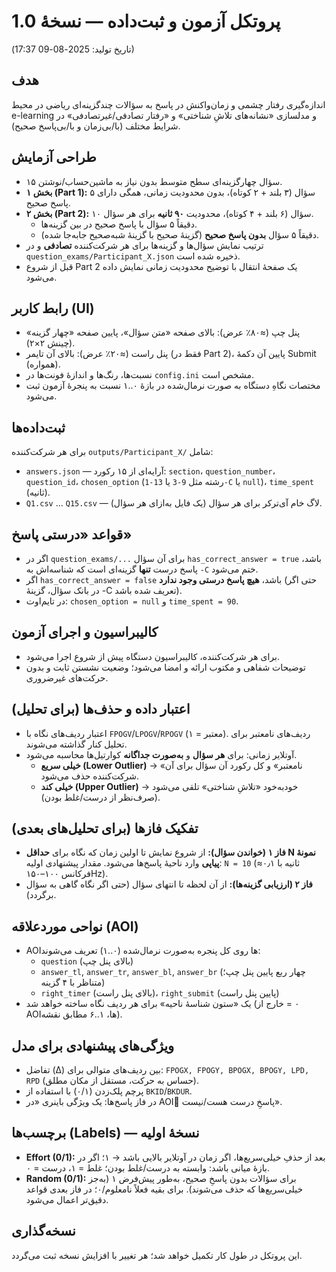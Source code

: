 # پروتکل آزمون و ثبت‌داده — نسخهٔ 1.0
(تاریخ تولید: 2025-08-09 17:37)

## هدف
اندازه‌گیری رفتار چشمی و زمان‌واکنش در پاسخ به سؤالات چندگزینه‌ای ریاضی در محیط e-learning و
مدلسازی «نشانه‌های تلاشِ شناختی» و «رفتار تصادفی/غیرتصادفی» در شرایط مختلف (با/بی‌زمان و با/بی‌پاسخ صحیح).

## طراحی آزمایش
- ۱۵ سؤال چهارگزینه‌ای سطح متوسط بدون نیاز به ماشین‌حساب/نوشتن.
- **بخش ۱ (Part 1):** ۵ سؤال (۳ بلند + ۲ کوتاه)، بدون محدودیت زمانی، همگی دارای پاسخ صحیح.
- **بخش ۲ (Part 2):** ۱۰ سؤال (۶ بلند + ۴ کوتاه)، محدودیت **۹۰ ثانیه** برای هر سؤال.
  - دقیقاً ۵ سؤال با پاسخ صحیح در بین گزینه‌ها.
  - دقیقاً ۵ سؤال **بدون پاسخ صحیح** (گزینهٔ صحیح با گزینهٔ شبه‌صحیح جابه‌جا شده).
- ترتیب نمایش سؤال‌ها و گزینه‌ها برای هر شرکت‌کننده **تصادفی** و در `question_exams/Participant_X.json` ذخیره شده است.
- قبل از شروع Part 2 یک صفحهٔ انتقال با توضیح محدودیت زمانی نمایش داده می‌شود.

## رابط کاربر (UI)
- پنل چپ (≈۸۰٪ عرض): بالای صفحه «متن سؤال»، پایین صفحه «چهار گزینه» (چینش ۲×۲).
- پنل راست (≈۲۰٪ عرض): بالای آن تایمر (فقط در Part 2)، پایین آن دکمهٔ Submit (همواره).
- نسبت‌ها، رنگ‌ها و اندازهٔ فونت‌ها در `config.ini` مشخص است.
- مختصات نگاهِ دستگاه به صورت نرمال‌شده در بازهٔ ۰..۱ نسبت به پنجرهٔ آزمون ثبت می‌شود.

## ثبت‌داده‌ها
برای هر شرکت‌کننده `outputs/Participant_X/` شامل:
- `answers.json` — آرایه‌ای از ۱۵ رکورد: `section`، `question_number`، `question_id`، `chosen_option` (رشته مثل `9-3` یا `13-1-C` یا `null`)، `time_spent` (ثانیه).
- `Q1.csv` … `Q15.csv` — لاگ خام آی‌ترکر برای هر سؤال (یک فایل به‌ازای هر سؤال).

## قواعد «درستی پاسخ»
- اگر در `question_exams/...` برای آن سؤال `has_correct_answer = true` باشد، پاسخ درست **تنها** گزینه‌ای است که شناسه‌اش به `-C` ختم می‌شود.
- اگر `has_correct_answer = false` باشد، **هیچ پاسخ درستی وجود ندارد** (حتی اگر در بانک سؤال، گزینهٔ -C تعریف شده باشد).
- در تایم‌اوت: `chosen_option = null` و `time_spent = 90`.

## کالیبراسیون و اجرای آزمون
- برای هر شرکت‌کننده، کالیبراسیون دستگاه پیش از شروع اجرا می‌شود.
- توضیحات شفاهی و مکتوب ارائه و امضا می‌شود؛ وضعیت نشستن ثابت و بدون حرکت‌های غیرضروری.

## اعتبار داده و حذف‌ها (برای تحلیل)
- اعتبار ردیف‌های نگاه با `FPOGV`/`LPOGV`/`RPOGV` (۱ = معتبر). ردیف‌های نامعتبر برای تحلیل کنار گذاشته می‌شوند.
- آوتلایر زمانی: برای **هر سؤال** و **به‌صورت جداگانه** کوارتیل‌ها محاسبه می‌شود.
  - **خیلی سریع (Lower Outlier)** → «نامعتبر» و کل رکورد آن سؤال برای آن شرکت‌کننده حذف می‌شود.
  - **خیلی کند (Upper Outlier)** → خودبه‌خود «تلاشِ شناختی» تلقی می‌شود (صرف‌نظر از درست/غلط بودن).

## تفکیک فازها (برای تحلیل‌های بعدی)
- **فاز ۱ (خواندن سؤال):** از شروع نمایش تا اولین زمان که نگاه برای **حداقل N نمونهٔ پیاپی** وارد ناحیهٔ پاسخ‌ها می‌شود. مقدار پیشنهادی اولیه: `N = 10` (≈۰٫۱ ثانیه با فرکانس ۱۰۰–۱۵۰Hz).
- **فاز ۲ (ارزیابی گزینه‌ها):** از آن لحظه تا انتهای سؤال (حتی اگر نگاه گاهی به سؤال برگردد).

## نواحی موردعلاقه (AOI)
- AOIها روی کل پنجره به‌صورت نرمال‌شده (۰..۱) تعریف می‌شوند:
  - `question` (بالای پنل چپ)
  - `answer_tl`, `answer_tr`, `answer_bl`, `answer_br` (چهار ربع پایین پنل چپ؛ متناظر با ۴ گزینه)
  - `right_timer` (بالای پنل راست)، `right_submit` (پایین پنل راست)
- یک «ستون شناسهٔ ناحیه» برای هر ردیف نگاه ساخته خواهد شد (۰ = خارج از AOIها، ۱..۶ مطابق نقشه).

## ویژگی‌های پیشنهادی برای مدل
- تفاضل (Δ) بین ردیف‌های متوالی برای: `FPOGX, FPOGY, BPOGX, BPOGY, LPD, RPD` (حساس به حرکت، مستقل از مکان مطلق).
- پرچم پلک‌زدن (۰/۱) با استفاده از `BKID`/`BKDUR`.  
- در فاز پاسخ‌ها: یک ویژگی باینری «در AOIِ پاسخِ درست هست/نیست».

## برچسب‌ها (Labels) — نسخهٔ اولیه
- **Effort (0/1):** بعد از حذفِ خیلی‌سریع‌ها، اگر زمان در آوتلایر بالایی باشد → ۱؛ اگر در بازهٔ میانی باشد: وابسته به درست/غلط بودن؛ غلط = ۱، درست = ۰.
- **Random (0/1):** برای سؤالات بدون پاسخِ صحیح، به‌طور پیش‌فرض ۱ (به‌جز خیلی‌سریع‌ها که حذف می‌شوند). برای بقیه فعلاً نامعلوم/۰؛ در فاز بعدی قواعد دقیق‌تر اعمال می‌شود.

## نسخه‌گذاری
این پروتکل در طول کار تکمیل خواهد شد؛ هر تغییر با افزایش نسخه ثبت می‌گردد.